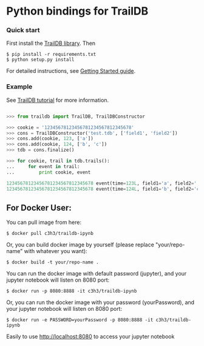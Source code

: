 # Python bindings for TrailDB

### Quick start

First install the [TrailDB library](https://github.com/traildb/traildb). Then

    $ pip install -r requirements.txt
    $ python setup.py install

For detailed instructions, see [Getting Started guide](http://traildb.io/docs/getting_started/).

### Example

See [TrailDB tutorial](http://traildb.io/docs/tutorial) for more information.

```python

>>> from traildb import TrailDB, TrailDBConstructor

>>> cookie = '12345678123456781234567812345678'
>>> cons = TrailDBConstructor('test.tdb', ['field1', 'field2'])
>>> cons.add(cookie, 123, ['a'])
>>> cons.add(cookie, 124, ['b', 'c'])
>>> tdb = cons.finalize()

>>> for cookie, trail in tdb.trails():
...     for event in trail:
...         print cookie, event

12345678123456781234567812345678 event(time=123L, field1='a', field2='')
12345678123456781234567812345678 event(time=124L, field1='b', field2='c')
```

## For Docker User:

You can pull image from here:

    $ docker pull c3h3/traildb-ipynb

Or, you can build docker image by yourself (please replace "your/repo-name" with whatever you want):

    $ docker build -t your/repo-name .


You can run the docker image with default password (jupyter), and your jupyter notebook will listen on 8080 port:

    $ docker run -p 8080:8888 -it c3h3/traildb-ipynb

Or, you can run the docker image with your password (yourPassword), and your jupyter notebook will listen on 8080 port:

    $ docker run -e PASSWORD=yourPassword -p 8080:8888 -it c3h3/traildb-ipynb

Easily to use [http://localhost:8080](http://localhost:8080) to access your jupyter notebook